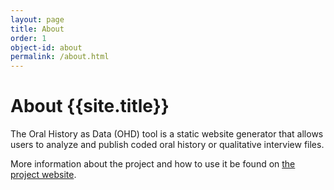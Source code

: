 ```yaml
---
layout: page
title: About 
order: 1
object-id: about
permalink: /about.html
---
```

# About {{site.title}}

The Oral History as Data (OHD) tool is a static website generator that allows users to analyze and publish coded oral history or qualitative interview files. 

More information about the project and how to use it be found on [the project website](https://oralhistoryasdata.github.io/about.html). 



 




